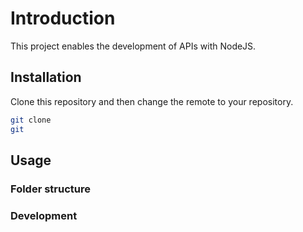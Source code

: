 # Introduction

This project enables the development of APIs with NodeJS.

## Installation

Clone this repository and then change the remote to your repository.

```bash
git clone
git 
```

## Usage

### Folder structure

### Development

